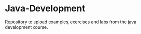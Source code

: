 # Java-Development

Repository to upload examples, exercises and labs from the java development course.
